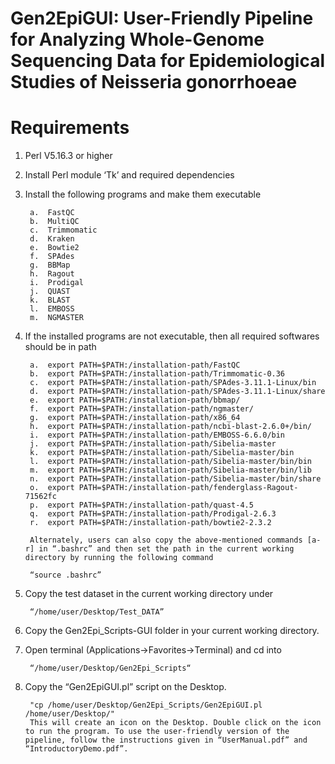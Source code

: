 # Gen2EpiGUI: User-Friendly Pipeline for Analyzing Whole-Genome Sequencing Data for Epidemiological Studies of Neisseria gonorrhoeae

# Requirements

1. Perl V5.16.3 or higher

2. Install Perl module ‘Tk’ and required dependencies

3. Install the following programs and make them executable

        a.	FastQC
        b.	MultiQC
        c.	Trimmomatic
        d.	Kraken
        e.	Bowtie2
        f.	SPAdes
        g.	BBMap
        h.	Ragout
        i.	Prodigal
        j.	QUAST
        k.	BLAST
        l.	EMBOSS
        m.	NGMASTER
        
4. If the installed programs are not executable, then all required softwares should be in path

        a.	export PATH=$PATH:/installation-path/FastQC
        b.	export PATH=$PATH:/installation-path/Trimmomatic-0.36
        c.	export PATH=$PATH:/installation-path/SPAdes-3.11.1-Linux/bin
        d.	export PATH=$PATH:/installation-path/SPAdes-3.11.1-Linux/share
        e.	export PATH=$PATH:/installation-path/bbmap/
        f.	export PATH=$PATH:/installation-path/ngmaster/
        g.	export PATH=$PATH:/installation-path/x86_64
        h.	export PATH=$PATH:/installation-path/ncbi-blast-2.6.0+/bin/
        i.	export PATH=$PATH:/installation-path/EMBOSS-6.6.0/bin
        j.	export PATH=$PATH:/installation-path/Sibelia-master
        k.	export PATH=$PATH:/installation-path/Sibelia-master/bin
        l.	export PATH=$PATH:/installation-path/Sibelia-master/bin/bin
        m.	export PATH=$PATH:/installation-path/Sibelia-master/bin/lib
        n.	export PATH=$PATH:/installation-path/Sibelia-master/bin/share
        o.	export PATH=$PATH:/installation-path/fenderglass-Ragout-71562fc
        p.	export PATH=$PATH:/installation-path/quast-4.5
        q.	export PATH=$PATH:/installation-path/Prodigal-2.6.3
        r.	export PATH=$PATH:/installation-path/bowtie2-2.3.2

        Alternately, users can also copy the above-mentioned commands [a-r] in “.bashrc” and then set the path in the current working directory by running the following command 

        “source .bashrc” 
        
5. Copy the test dataset in the current working directory under   

        “/home/user/Desktop/Test_DATA”
6. Copy the Gen2Epi_Scripts-GUI folder in your current working directory.

7. Open terminal (Applications->Favorites->Terminal) and cd into

        “/home/user/Desktop/Gen2Epi_Scripts“
        
8. Copy the “Gen2EpiGUI.pl” script on the Desktop.

        "cp /home/user/Desktop/Gen2Epi_Scripts/Gen2EpiGUI.pl /home/user/Desktop/"
        This will create an icon on the Desktop. Double click on the icon to run the program. To use the user-friendly version of the pipeline, follow the instructions given in “UserManual.pdf” and “IntroductoryDemo.pdf”.    


